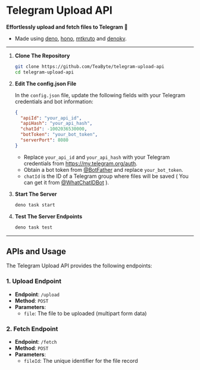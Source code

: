 # Telegram Upload API

**Effortlessly upload and fetch files to Telegram 🚀**

- Made using [deno](https://deno.land/), [hono](https://hono.dev/), [mtkruto](https://mtkruto.deno.dev/) and [denokv](https://deno.com/kv).

---

1. **Clone The Repository**

   ```sh
   git clone https://github.com/TeaByte/telegram-upload-api
   cd telegram-upload-api
   ```

2. **Edit The config.json File**

   In the `config.json` file, update the following fields with your Telegram credentials and bot information:

   ```json
   {
     "apiId": "your_api_id",
     "apiHash": "your_api_hash",
     "chatId": -1002036530000,
     "botToken": "your_bot_token",
     "serverPort": 8080
   }
   ```

   - Replace `your_api_id` and `your_api_hash` with your Telegram credentials from https://my.telegram.org/auth.
   - Obtain a bot token from [@BotFather](https://t.me/BotFather) and replace `your_bot_token`.
   - `chatId` is the ID of a Telegram group where files will be saved ( You can get it from [@WhatChatIDBot](https://t.me/WhatChatIDBot) ).

3. **Start The Server**

   ```sh
   deno task start
   ```

4. **Test The Server Endpoints**

   ```sh
   deno task test
   ```

---

## APIs and Usage

The Telegram Upload API provides the following endpoints:

### 1. Upload Endpoint

- **Endpoint**: `/upload`
- **Method**: `POST`
- **Parameters**:
  - `file`: The file to be uploaded (multipart form data)

### 2. Fetch Endpoint

- **Endpoint**: `/fetch`
- **Method**: `POST`
- **Parameters**:
  - `fileId`: The unique identifier for the file record
